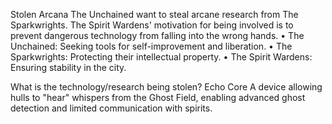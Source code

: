 Stolen Arcana
The Unchained want to steal arcane research from The Sparkwrights. The Spirit Wardens' motivation for being involved is to prevent dangerous technology from falling into the wrong hands.
•	The Unchained: Seeking tools for self-improvement and liberation.
•	The Sparkwrights: Protecting their intellectual property.
•	The Spirit Wardens: Ensuring stability in the city.

What is the technology/research being stolen? Echo Core
A device allowing hulls to "hear" whispers from the Ghost Field, enabling advanced ghost detection and limited communication with spirits.